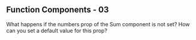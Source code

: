 ## Function Components - 03

What happens if the numbers prop of the Sum component is not set? How can you set a default value for this prop?
